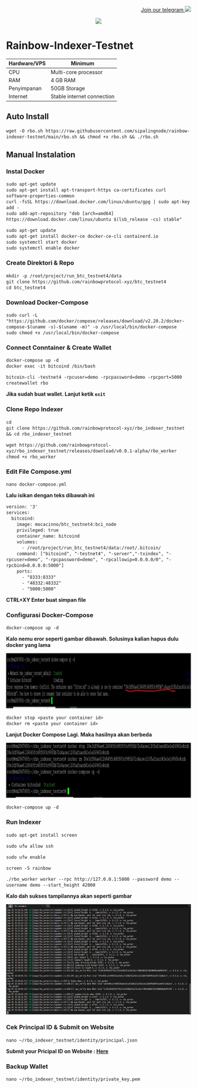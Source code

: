 <p style="font-size:14px" align="right">
<a href="https://t.me/airdropasc" target="_blank">Join our telegram <img src="https://user-images.githubusercontent.com/50621007/183283867-56b4d69f-bc6e-4939-b00a-72aa019d1aea.png" width="30"/></a>
</p>

<p align="center">
  <img height="300" height="auto" src="https://user-images.githubusercontent.com/109174478/209359981-dc19b4bf-854d-4a2a-b803-2547a7fa43f2.jpg">
</p>

# Rainbow-Indexer-Testnet

|  Hardware/VPS |  Minimum |
| ------------ | ------------ |
| CPU  | Multi-core processor  |
| RAM | 4 GB RAM |
| Penyimpanan  | 50GB Storage |
| Internet | Stable internet connection |

## Auto Install
```
wget -O rbo.sh https://raw.githubusercontent.com/sipalingnode/rainbow-indexer-testnet/main/rbo.sh && chmod +x rbo.sh && ./rbo.sh
```
## Manual Instalation

### Instal Docker
```
sudo apt-get update
sudo apt-get install apt-transport-https ca-certificates curl software-properties-common
curl -fsSL https://download.docker.com/linux/ubuntu/gpg | sudo apt-key add -
sudo add-apt-repository "deb [arch=amd64] https://download.docker.com/linux/ubuntu $(lsb_release -cs) stable"
```
```
sudo apt-get update
sudo apt-get install docker-ce docker-ce-cli containerd.io
sudo systemctl start docker
sudo systemctl enable docker
```
### Create Direktori & Repo
```
mkdir -p /root/project/run_btc_testnet4/data
git clone https://github.com/rainbowprotocol-xyz/btc_testnet4
cd btc_testnet4
```
### Download Docker-Compose
```
sudo curl -L "https://github.com/docker/compose/releases/download/v2.20.2/docker-compose-$(uname -s)-$(uname -m)" -o /usr/local/bin/docker-compose
sudo chmod +x /usr/local/bin/docker-compose
```
### Connect Conntainer & Create Wallet
```
docker-compose up -d
docker exec -it bitcoind /bin/bash
```
```
bitcoin-cli -testnet4 -rpcuser=demo -rpcpassword=demo -rpcport=5000 createwallet rbo
```
**Jika sudah buat wallet. Lanjut ketik `exit`**
### Clone Repo Indexer
```
cd
git clone https://github.com/rainbowprotocol-xyz/rbo_indexer_testnet && cd rbo_indexer_testnet
```
```
wget https://github.com/rainbowprotocol-xyz/rbo_indexer_testnet/releases/download/v0.0.1-alpha/rbo_worker
chmod +x rbo_worker
```
### Edit File Compose.yml
```
nano docker-compose.yml
```
**Lalu isikan dengan teks dibawah ini**
```
version: '3'
services:
  bitcoind:
    image: mocacinno/btc_testnet4:bci_node
    privileged: true
    container_name: bitcoind
    volumes:
      - /root/project/run_btc_testnet4/data:/root/.bitcoin/
    command: ["bitcoind", "-testnet4", "-server","-txindex", "-rpcuser=demo", "-rpcpassword=demo", "-rpcallowip=0.0.0.0/0", "-rpcbind=0.0.0.0:5000"]
    ports:
      - "8333:8333"
      - "48332:48332"
      - "5000:5000"
```
**CTRL+XY Enter buat simpan file**
### Configurasi Docker-Compose
```
docker-compose up -d
```
**Kalo nemu eror seperti gambar dibawah. Solusinya kalian hapus dulu docker yang lama**
<p align="center">
  <img height="150" height="auto" src="https://github.com/sipalingnode/rainbow-indexer-testnet/blob/main/eror.jpg">
</p>

```
docker stop <paste your container id>
docker rm <paste your container id>
```
**Lanjut Docker Compose Lagi. Maka hasilnya akan berbeda**

<p align="center">
  <img height="150" height="auto" src="https://github.com/sipalingnode/rainbow-indexer-testnet/blob/main/fixed.jpg">
</p>

```
docker-compose up -d
```
### Run Indexer
```
sudo apt-get install screen
```
```
sudo ufw allow ssh
```
```
sudo ufw enable
```
```
screen -S rainbow
```
```
./rbo_worker worker --rpc http://127.0.0.1:5000 --password demo --username demo --start_height 42000
```
**Kalo dah sukses tampilannya akan seperti gambar**
<p align="center">
  <img height="300" height="auto" src="https://github.com/sipalingnode/rainbow-indexer-testnet/blob/main/log.png">
</p>

### Cek Principal ID & Submit on Website
```
nano ~/rbo_indexer_testnet/identity/principal.json
```
**Submit your Pricipal ID on Website : [Here](https://testnet.rainbowprotocol.xyz/explorer)**
### Backup Wallet
```
nano ~/rbo_indexer_testnet/identity/private_key.pem
```
